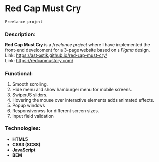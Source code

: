 # Red Cap Must Cry

`Freelance project`

### Description:
**Red Cap Must Cry** is a *freelance project* where I have implemented the front-end development for a 3-page website based on a *Figma* design.  
Link: https://ast-astik.github.io/red-cap-must-cry/  
Link: https://redcapmustcry.com/

### Functional:
1. Smooth scrolling.
1. Hide menu and show hamburger menu for mobile screens.
1. SwiperJS sliders.
1. Hovering the mouse over interactive elements adds animated effects.
1. Popup windows
1. Responsiveness for different screen sizes.
1. Input field validation

### Technologies:
- **HTML5**
- **CSS3 (SCSS)**
- **JavaScript**
- **BEM**